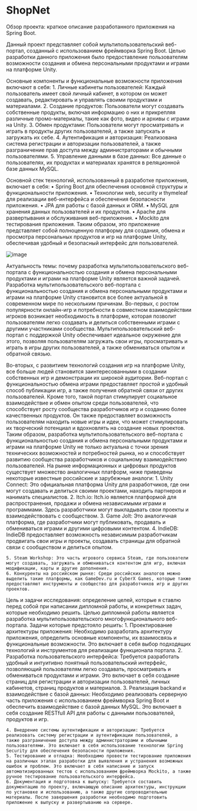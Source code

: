 # ShopNet

Обзор проекта:  краткое описание разработанного приложения на Spring Boot.

Данный проект представляет собой мультипользовательский веб-портал, созданный с использованием фреймворка Spring Boot. Целью разработки данного приложения было предоставление пользователям возможности создания и обмена персональными продуктами и играми на платформе Unity.

Основные компоненты и функциональные возможности приложения включают в себя:
    1. Личные кабинеты пользователей: Каждый пользователь имеет свой личный кабинет, в котором он может создавать, редактировать и управлять своими продуктами и материалами.
    2. Создание продуктов: Пользователи могут создавать собственные продукты, включая информацию о них и прикрепляя различные промо-материалы, такие как фото, видео и архивы с играми на Unity.
    3. Обмен продуктами: Пользователи могут просматривать и играть в продукты других пользователей, а также запускать и загружать их себе.
    4. Аутентификация и авторизация: Реализована система регистрации и авторизации пользователей, а также разграничение прав доступа между администраторами и обычными пользователями.
    5. Управление данными в базе данных: Все данные о пользователях, их продуктах и материалах хранятся в реляционной базе данных MySQL.

                                  
Основной стек технологий, использованный в разработке приложения, включает в себя:
    • Spring Boot для обеспечения основной структуры и функциональности приложения.
    • Технологии web, security и thymeleaf для реализации веб-интерфейса и обеспечения безопасности приложения.
    • JPA для работы с базой данных и ORM.
    • MySQL для хранения данных пользователей и их продуктов.
    • Apache для развертывания и обслуживания веб-приложения.
    • Mockito для тестирования приложения.
Таким образом, это приложение представляет собой полноценную платформу для создания, обмена и просмотра персональных продуктов и игр на платформе Unity, обеспечивая удобный и безопасный интерфейс для пользователей.  







![image](https://github.com/Gabryelf/ShopNet/assets/145398532/4c8d6c98-eb45-4ea8-b66f-fe15b8d993c8)












                                                                     
Актуальность темы: почему разработка мультипользовательского веб-портала с функциональностью создания и обмена персональными продуктами и играми на платформе Unity является важной задачей.
Разработка мультипользовательского веб-портала с функциональностью создания и обмена персональными продуктами и играми на платформе Unity становится все более актуальной в современном мире по нескольким причинам.
Во-первых, с ростом популярности онлайн-игр и потребности в совместном взаимодействии игроков возникает необходимость в платформе, которая позволит пользователям легко создавать и делиться собственными играми с другими участниками сообщества. Мультипользовательский веб-портал с поддержкой Unity обеспечивает идеальное окружение для этого, позволяя пользователям загружать свои игры, просматривать и играть в игры других пользователей, а также обмениваться опытом и обратной связью.

                                              
Во-вторых, с развитием технологий создания игр на платформе Unity, все больше людей становится заинтересованными в создании собственных игр и демонстрации их широкой аудитории. Веб-портал с функциональностью обмена играми предоставляет простой и удобный способ публикации игр, а также получения обратной связи от других пользователей.
Кроме того, такой портал стимулирует социальное взаимодействие и обмен опытом среди пользователей, что способствует росту сообщества разработчиков игр и созданию более качественных продуктов. Он также предоставляет возможность пользователям находить новые игры и идеи, что может стимулировать их творческий потенциал и вдохновлять на создание новых проектов.
Таким образом, разработка мультипользовательского веб-портала с функциональностью создания и обмена персональными продуктами и играми на платформе Unity не только актуальна с точки зрения технических возможностей и потребностей рынка, но и способствует развитию сообщества разработчиков и социальному взаимодействию пользователей. На рынке информационных и цифровых продуктов существует множество аналогичных платформ, ниже приведены некоторые известные российские и зарубежные аналоги:
    1. Unity Connect: Это официальная платформа Unity для разработчиков, где они могут создавать и делиться своими проектами, находить партнеров и нанимать специалистов.
    2. Itch.io: Itch.io является платформой для распространения, продажи и обмена независимыми играми и программами. Здесь разработчики могут выкладывать свои проекты и взаимодействовать с сообществом.
    3. Game Jolt: Это аналогичная платформа, где разработчики могут публиковать, продавать и обмениваться играми и другими цифровыми контентом.
    4. IndieDB: IndieDB предоставляет возможность независимым разработчикам продвигать свои игры и проекты, создавать страницы для обратной связи с сообществом и делиться опытом.
                                   
    5. Steam Workshop: Это часть игрового сервиса Steam, где пользователи могут создавать, загружать и обмениваться контентом для игр, включая модификации, карты и другие дополнения.
    6. Конкуренты на российском рынке: Среди российских аналогов можно выделить такие платформы, как GameDev.ru и CyberX Games, которые также предоставляют инструменты и сообщество для разработчиков игр и других проектов.

Цель и задачи исследования: определение целей, которые я ставлю перед собой при написании дипломной работы, и конкретных задач, которые необходимо решить.
Целью дипломной работы является разработка мультипользовательского многофункционального веб-портала. Задачи которые предстояло решить:
    1. Проектирование архитектуры приложения: Необходимо разработать архитектуру приложения, определить основные компоненты, их взаимосвязь и функциональные возможности. Это включает в себя выбор подходящих технологий и инструментов для реализации функционала портала.
    2. Разработка пользовательского интерфейса: Требуется разработать удобный и интуитивно понятный пользовательский интерфейс, позволяющий пользователям легко создавать, просматривать и обмениваться продуктами и играми. Это включает в себя создание страниц для регистрации и авторизации пользователей, личных кабинетов, страниц продуктов и материалов.
    3. Реализация backand и взаимодействие с базой данных: Необходимо реализовать серверную часть приложения с использованием фреймворка Spring Boot и обеспечить взаимодействие с базой данных MySQL. Это включает в себя создание RESTfull API для работы с данными пользователей, продуктов и игр.

                
    4. Внедрение системы аутентификации и авторизации: Требуется реализовать систему регистрации и аутентификации пользователей, а также разграничение доступа между администраторами и обычными пользователями. Это включает в себя использование технологии Spring Security для обеспечения безопасности приложения.
    5. Тестирование и отладка: Необходимо провести тестирование приложения на различных этапах разработки для выявления и устранения возможных ошибок и проблем. Это включает в себя написание и запуск автоматизированных тестов с использованием фреймворка Mockito, а также ручное тестирование пользовательского интерфейса.
    6. Документация и подготовка к выпуску: Требуется составить документацию по проекту, включающую описание архитектуры, инструкции по установке и использованию, а также другие сопроводительные материалы. После завершения разработки необходимо подготовить приложение к выпуску и развертыванию на сервере.
